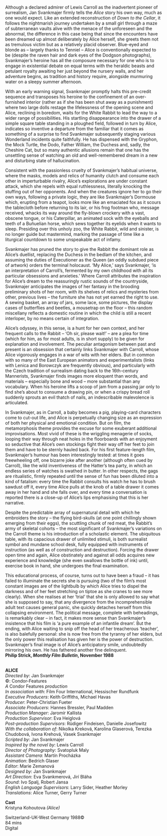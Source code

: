 
Although a declared admirer of Lewis Carroll as the inadvertent pioneer of surrealism, Jan Svankmajer firmly tells the _Alice_ story his own way, much as one would expect. Like an extended reconstruction of _Down to the Cellar_, it follows the nightmarish journey undertaken by a small girl through a maze of subterranean vaults alive with the menace of the unforeseen and the abnormal, the difference in this case being that since the encounters have been dreamed up almost deliberately by Alice herself, she greets them not as tremulous victim but as a relatively placid observer. Blue-eyed and blonde as – largely thanks to Tenniel – Alice is conventionally expected to be (despite the raven hair and dark eyes of the Dodgson photographs), Svankmajer’s heroine has all the composure necessary for one who is to engage in existential debate on equal terms with the heraldic beasts and petulant royalty awaiting her just beyond the nursery walls, and her adventure begins, as tradition and history require, alongside murmuring water on a sleepy summer afternoon.

With an early warning signal, Svankmajer promptly halts this pre-credit sequence and transposes his heroine to the confinement of an over-furnished interior (rather as if she has been shut away as a punishment) where two large dolls restage the lifelessness of the opening scene and Alice, reclining in boredom, waits for the White Rabbit to lead the way to a wider range of possibilities. His startling disappearance into the drawer of a simple square table standing in a ploughed field, followed in turn by Alice, indicates so inventive a departure from the familiar that it comes as something of a surprise to find Svankmajer subsequently staging various Wonderland incidents quite faithfully. He has dispensed with the Gryphon, the Mock Turtle, the Dodo, Father William, the Duchess and, sadly, the Cheshire Cat, but so many authentic allusions remain that one has the unsettling sense of watching an old and well-remembered dream in a new and disturbing state of hallucination.

Consistent with the passionless cruelty of Svankmajer’s habitual universe, where the masks, models and relics of humanity clutch and consume each other in imperturbable rivalry, Alice’s explorations are under constant attack, which she repels with equal ruthlessness, literally knocking the stuffing out of her opponents. And when the creatures ignore her to go their own ways, following a private logic, they are like Svankmajer’s Dormouse which, erupting from a teapot, looks more like an emaciated fox as it scours the tablecloth before returning to its lair, or his frog footman who, message received, whacks its way around the fly-blown crockery with a vast, obscene tongue, or his Caterpillar, an animated sock with the eyeballs and teeth of a Buñuelian horse, which sews together its eyelids when it wants to sleep. Presiding over this unholy zoo, the White Rabbit, wild and sinister, is no longer guide but mastermind, marking the passage of time like a liturgical countdown to some unspeakable act of infamy.

Svankmajer has pruned the story to give the Rabbit the dominant role as Alice’s duellist, replacing the Duchess in the bedlam of the kitchen, and assuming the duties of Executioner as the Queen (an oddly subdued piece of artwork) orders the terminal holocaust. ‘My Alice,’ says Svankmajer, ‘is an interpretation of Carroll’s, fermented by my own childhood with all its particular obsessions and anxieties.’ Where Carroll attributes the inspiration for Alice’s dream to the reassuringly rustic sounds of the countryside, Svankmajer anticipates the images of her fantasy in the brooding preliminary shots of her room, with its shelves of relics and mysteries from other, previous lives – the furniture she has not yet earned the right to use. A sewing basket, an array of jars, some lace, some pictures, the display cases of butterflies and beetles, a mousetrap on the floor – this random miscellany reflects a domestic routine in which the child is still a recent interloper, by no means certain of integration.

Alice’s odyssey, in this sense, is a hunt for her own context, and her frequent calls to the Rabbit – ‘Oh sir, please wait!’ – are a plea for time (which for him, as for most adults, is in short supply) to be given for explanation and involvement. The peculiar antagonism between past and present is an obsession that certainly links Svankmajer with Carroll, whose Alice vigorously engages in a war of wits with her elders. But in common with so many of the East European animators and experimentalists (links with Lenica and Borowczyk are frequently obvious), and particularly with the Czech tradition of surrealism dating back to the 16th-century Mannerists, Svankmajer finds images more eloquent than words, and materials – especially bone and wood – more substantial than any vocabulary. When his heroine lifts a scoop of jam from a passing jar only to find she’s about to consume a drawing pin, or when a crispy bread roll suddenly sprouts an evil thatch of nails, an indescribable malevolence is articulated.

In Svankmajer, as in Carroll, a baby becomes a pig, playing-card characters come to cut-out life, and Alice is perpetually changing size as an expression of both her physical and emotional condition. But on film, the metamorphosis theme provides the excuse for some exuberant additional improvisations. Most vivid of these is the wriggling menagerie of socks, looping their way through neat holes in the floorboards with an enjoyment so seductive that Alice’s own stockings fight their way off her feet to join them and have to be sternly hauled back. For his first feature-length film, Svankmajer’s humour has been interestingly tested: at times it goes freewheeling off, one bizarre joke after another (although often cued by Carroll), like the wild inventiveness of the Hatter’s tea party, in which an endless series of watches is swathed in butter. In other respects, the gags are ritualistic, firmly repeated until the sense of fun has been diluted into a kind of fatalism: every time the Rabbit consults his watch he has to brush sawdust off it, every time Alice pulls at the knob of a table drawer it comes away in her hand and she falls over, and every time a conversation is reported there is a close-up of Alice’s lips emphasising that this is her narrative.

Despite the predictable array of supernatural detail with which he embroiders the story – the flying bird-skulls (at one point chillingly shown emerging from their eggs), the scuttling chunk of red meat, the Rabbit’s army of skeletal cohorts – the most significant of Svankmajer’s variations on the Carroll theme is his introduction of a scholastic element. The ubiquitous table, with its capacious drawer of unlimited stimuli, is both surrealist symbol and mundane school desk, fully equipped with instruments of instruction (as well as of construction and destruction). Forcing the drawer open time and again, Alice obstinately and against all odds acquires new experience and knowledge (she even swallows the bottle of ink) until, exercise book in hand, she undergoes the final examination.

This educational process, of course, turns out to have been a fraud – it has failed to illuminate the secrets she is pursuing (two of the film’s most constant images are of the lightbulb by which Alice tries to dispel the darkness and of her feet stretching on tiptoe as she cranes to see more clearly). When she realises at her ‘trial’ that she is only allowed to say what she is supposed to say, that any divergence from the incomprehensible adult text causes general panic, she quickly detaches herself from this collapsing environment. The political message, complete with beheadings, is remarkably clear – in fact, it makes more sense than Svankmajer’s insistence that his film is ‘a pure example of an infantile dream’. But the ending, with Alice waiting to snip off the head of her treacherous ‘teacher’, is also balefully personal: she is now free from the tyranny of her elders, but the only power this realisation has given her is the power of destruction. Svankmajer’s final image is of Alice’s anticipatory smile, undoubtedly mirroring his own. He has fathered another fine delinquent.  
**Philip Strick, _Monthly Film Bulletin_, November 1988**
<br><br>

**ALICE**  
_Directed by_: Jan Svankmajer  
©: Condor-Features  
_A_ Condor Features _production_  
_In association with_: Film Four International, Hessischer Rundfunk  
_Executive Producers_: Keith Griffiths, Michael Havas  
_Producer_: Peter-Christian Fueter  
_Associate Producers_: Hannes Bressler,  Paul Madden  
_Production Manager_: Jaromír Kallista  
_Production Supervisor_: Eva Heiglová  
_Post-production Supervisors_: Rüdiger Findeisen, Danielle Josefowitz  
_With the collaboration of_: Nikolka Kreková,  Karolina Glaserová, Terezka Chudobová,  Ivona Krehová, Vasek Svankmajer  
_Scripted by_: Jan Svankmajer  
_Inspired by the novel by_: Lewis Carroll  
_Director of Photography_: Svatopluk Maly  
_Assistant Camera_: Martín Procházka  
_Animation_: Bedrich Glaser  
_Editor_: Marie Zemanová  
_Designed by_: Jan Svankmajer  
_Art Direction_: Eva Svankmerová, Jirí Bláha  
_Sound_: Ivo Spalj, Robert Jansa  
_English Language Supervisors_: Larry Sider,  Heather Morley  
_Translations_: Alice Turner, Gerry Turner

**Cast**  
Kristyna Kohoutova _(Alice)_

Switzerland-UK-West Germany 1988©  
84 mins  
Digital
<br><br>
<!--stackedit_data:
eyJoaXN0b3J5IjpbLTE5MDcxNzQ4XX0=
-->